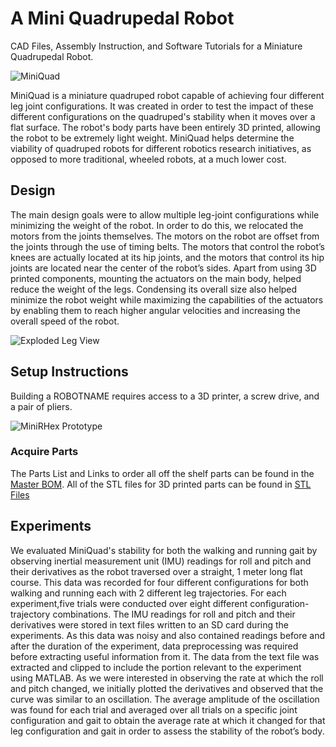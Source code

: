 <h1>A Mini Quadrupedal Robot</h1>
CAD Files, Assembly Instruction, and Software Tutorials for a Miniature Quadrupedal Robot.  


![MiniQuad](https://user-images.githubusercontent.com/69541527/90534917-50efa900-e148-11ea-82d5-a5fc13fa7e4e.jpeg)



MiniQuad is a miniature quadruped robot capable of achieving four different leg joint configurations. It was created in order to test the impact of these different configurations on the quadruped's stability when it moves over a flat surface. The robot's body parts have been entirely 3D printed, allowing the robot to be extremely light weight. MiniQuad helps determine the viability of quadruped robots for different robotics research initiatives, as opposed to more traditional, wheeled robots, at a much lower cost.

## Design
The main design goals were to allow multiple leg-joint configurations while minimizing the weight of the robot. In order to do this, we relocated the motors from the joints themselves. The motors on the robot are offset from the joints through the use of timing belts. The motors that control the robot’s knees are actually located at its hip joints, and the motors that control its hip joints are located near the center of the robot’s sides. Apart from using 3D printed components, mounting the actuators on the main body, helped reduce the weight of the legs. Condensing its overall size also helped minimize the robot weight while maximizing the capabilities of the actuators by enabling them to reach higher angular velocities and increasing the overall speed of the robot.

![Exploded Leg View](https://user-images.githubusercontent.com/69541527/90536027-86e15d00-e149-11ea-98bc-41dbec4e5b82.PNG)

## Setup Instructions
Building a ROBOTNAME requires access to a 3D printer, a screw drive, and a pair of pliers.

![MiniRHex Prototype](Images/mini1.jpg)

### Acquire Parts
The Parts List and Links to order all off the shelf parts can be found in the [Master BOM](https://github.com/MiniQuad/robot/blob/master/Master%20BOM.md). All of the STL files for 3D printed parts can be found in [STL Files](https://github.com/MiniQuad/robot/tree/master/STL%20Files)

## Experiments
We evaluated MiniQuad's stability for both the walking and running gait by observing inertial measurement unit (IMU) readings for roll and pitch and their derivatives as the robot traversed over a straight, 1 meter long flat course. This data was recorded for four different configurations for both walking and running each with 2 different leg trajectories. For each experiment,five trials were conducted over eight different configuration-trajectory combinations.
The IMU readings for roll and pitch and their derivatives were stored in text files written to an SD card during the experiments. As this data was noisy and also contained readings before and after the duration of the experiment, data preprocessing was required before extracting useful information from it. The data from the text file was extracted and clipped to include the portion relevant to the experiment using MATLAB. As we were interested in observing the rate at which the roll and pitch changed, we initially plotted the derivatives and observed that the curve was similar to an oscillation. The average amplitude of the oscillation was found for each trial and averaged over all trials on a specific joint configuration and gait to obtain the average rate at which it changed for that leg configuration and gait in order to assess the stability of the robot’s body.
